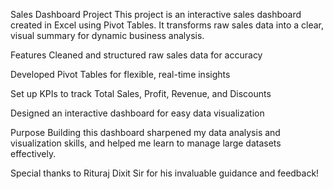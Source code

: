 Sales Dashboard Project
This project is an interactive sales dashboard created in Excel using Pivot Tables. It transforms raw sales data into a clear, visual summary for dynamic business analysis.

Features
Cleaned and structured raw sales data for accuracy

Developed Pivot Tables for flexible, real-time insights

Set up KPIs to track Total Sales, Profit, Revenue, and Discounts

Designed an interactive dashboard for easy data visualization

Purpose
Building this dashboard sharpened my data analysis and visualization skills, and helped me learn to manage large datasets effectively.

Special thanks to Rituraj Dixit Sir for his invaluable guidance and feedback!
